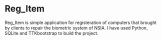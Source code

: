 # Reg_Item
Reg_Item is simple application for registeration of computers that brought by clients to repair the biometric system of NSIA. I have used Python, SQLite and TTKbootstrap to build the project.
